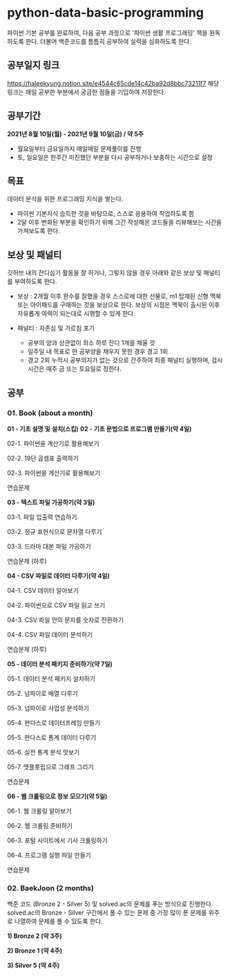 # python-data-basic-programming

<python-coding-pratice> 파이썬 기본 공부를 완료하여, 다음 공부 과정으로 '파이썬 생활 프로그래밍' 책을 완독하도록 한다. 더불어 백준코드를 틈틈히 공부하여 실력을 심화하도록 한다.

## 공부일지 링크
https://haleekyung.notion.site/e4544c65cde14c42ba92d8bbc73211f7
해당 링크는 매일 공부한 부분에서 궁금한 점들을 기입하여 저장한다.

## 공부기간
**2021년 8월 10일(월) - 2021년 9월 10일(금) / 약 5주**
- 월요일부터 금요일까지 매일매일 문제풀이를 진행
- 토, 일요일은 한주간 미진했던 부분을 다시 공부하거나 보충하는 시간으로 설정

## 목표
데이터 분석을 위한 프로그래밍 지식을 쌓는다.
- 파이썬 기본지식 습득한 것을 바탕으로, 스스로 응용하여 작업하도록 함
- 2달 이후 변화된 부분을 확인하기 위해 그간 작성해온 코드들을 리뷰해보는 시간을 가져보도록 한다. 

## 보상 및 패널티
깃허브 내의 잔디심기 활동을 잘 하거나, 그렇지 않을 경우 아래와 같은 보상 및 패널티를 부여하도록 한다.

- 보상 : 2개월 이후 완수를 잘했을 경우 스스로에 대한 선물로, m1 탑재된 신형 맥북 또는 아이패드를 구매하는 것을 보상으로 한다. 보상의 시점은 맥북이 출시된 이후 자유롭게 여력이 되는대로 시행할 수 있게 한다. 

- 패널티 : 자존심 및 가르침 포기
 
  * 공부의 양과 상관없이 최소 하루 잔디 1개를 채울 것
  * 일주일 내 목표로 한 공부양을 채우지 못한 경우 경고 1회
  * 경고 2회 누적시 공부의지가 없는 것으로 간주하여 최종 패널티 실행하며, 검사시간은 매주 금 또는 토요일로 정한다.

## 공부 
### 01. Book (about a month)
**01 - 기초 설명 및 설치(스킵)**
**02 - 기초 문법으로 프로그램 만들기(약 4일)**

02-1. 파이썬을 계산기로 활용해보기

02-2. 19단 곱셈표 출력하기

02-3. 파이썬을 계산기로 활용해보기

연습문제

**03 - 텍스트 파일 가공하기(약 3일)**

03-1. 파일 입출력 연습하기 

03-2. 정규 표현식으로 문자열 다루기 

03-3. 드라마 대본 파일 가공하기 

연습문제 (하루)

**04 - CSV 파일로 데이터 다루기(약 4일)**

04-1. CSV 데이터 알아보기

04-2. 파이썬으로 CSV 파일 읽고 쓰기

04-3. CSV 파일 안의 문자를 숫자로 전환하기

04-4. CSV 파일 데이터 분석하기

연습문제 (하루)

**05 - 데이터 분석 패키지 준비하기(약 7일)**

05-1. 데이터 분석 패키지 설치하기

05-2. 넘파이로 배열 다루기

05-3. 넘파이로 사업성 분석하기

05-4. 판다스로 데이터프레임 만들기

05-5. 판다스로 통계 데이터 다루기

05-6. 실전 통계 분석 맛보기

05-7. 맷플롯립으로 그래프 그리기

연습문제

**06 - 웹 크롤링으로 정보 모으기(약 5일)**

06-1. 웹 크롤링 알아보기 

06-2. 웹 크롤링 준비하기

06-3. 포털 사이트에서 기사 크롤링하기

06-4. 프로그램 실행 파일 만들기

연습문제

 
### 02. BaekJoon (2 months)
백준 코드 (Bronze 2 - Silver 5) 및 solved.ac의 문제를 푸는 방식으로 진행한다. solved.ac의 Bronze - Silver 구간에서 풀 수 있는 문제 중 가장 많이 푼 문제를 위주로 나열하여 문제를 풀 수 있도록 한다. 

**1) Bronze 2 (약 3주)** 

**2) Bronze 1 (약 4주)**
 
**3) Silver 5 (약 4주)**

